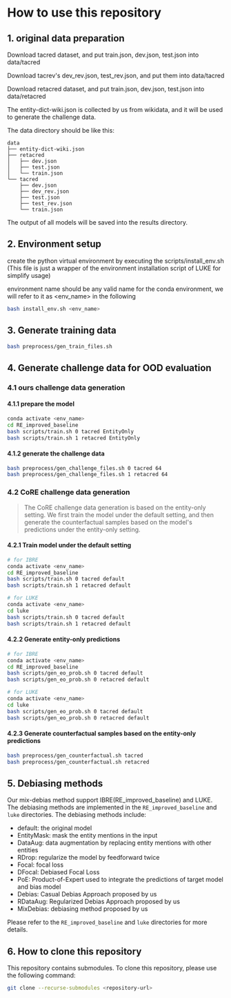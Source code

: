 # How to use this repository

## 1. original data preparation

Download tacred dataset, and put train.json, dev.json, test.json into data/tacred

Download tacrev's dev_rev.json, test_rev.json, and put them into data/tacred

Download retacred dataset, and put train.json, dev.json, test.json into data/retacred

The entity-dict-wiki.json is collected by us from wikidata, and it will be used to generate the challenge data.

The data directory should be like this:

```tree
data
├── entity-dict-wiki.json
├── retacred
│   ├── dev.json
│   ├── test.json
│   └── train.json
└── tacred
    ├── dev.json
    ├── dev_rev.json
    ├── test.json
    ├── test_rev.json
    └── train.json
```

The output of all models will be saved into the results directory.

## 2. Environment setup

create the python virtual environment by executing the scripts/install_env.sh (This file is just a wrapper of the
environment installation script of LUKE for simplify usage)

environment name should be any valid name for the conda environment, we will refer to it as <env_name> in the following

```bash
bash install_env.sh <env_name>
```

## 3. Generate training data

```bash
bash preprocess/gen_train_files.sh
```

## 4. Generate challenge data for OOD evaluation

### 4.1 ours challenge data generation

#### 4.1.1 prepare the model

```bash
conda activate <env_name>
cd RE_improved_baseline
bash scripts/train.sh 0 tacred EntityOnly
bash scripts/train.sh 1 retacred EntityOnly
```

#### 4.1.2 generate the challenge data

```bash
bash preprocess/gen_challenge_files.sh 0 tacred 64
bash preprocess/gen_challenge_files.sh 1 retacred 64
```

### 4.2 CoRE challenge data generation

> The CoRE challenge data generation is based on the entity-only setting. We first train the model under the default setting, and then generate the counterfactual samples based on the model's predictions under the entity-only setting.

#### 4.2.1 Train model under the default setting

```bash
# for IBRE
conda activate <env_name>
cd RE_improved_baseline
bash scripts/train.sh 0 tacred default
bash scripts/train.sh 1 retacred default
```

```bash
# for LUKE
conda activate <env_name>
cd luke
bash scripts/train.sh 0 tacred default
bash scripts/train.sh 1 retacred default
```

#### 4.2.2 Generate entity-only predictions

```bash
# for IBRE
conda activate <env_name>
cd RE_improved_baseline
bash scripts/gen_eo_prob.sh 0 tacred default
bash scripts/gen_eo_prob.sh 0 retacred default
```

```bash
# for LUKE
conda activate <env_name>
cd luke
bash scripts/gen_eo_prob.sh 0 tacred default
bash scripts/gen_eo_prob.sh 0 retacred default
```

#### 4.2.3 Generate counterfactual samples based on the entity-only predictions

```bash
bash preprocess/gen_counterfactual.sh tacred
bash preprocess/gen_counterfactual.sh retacred
```

## 5. Debiasing methods

Our mix-debias method support IBRE(RE_improved_baseline) and LUKE. The debiasing methods are implemented in
the `RE_improved_baseline` and `luke` directories. The debiasing methods include:

* default: the original model
* EntityMask: mask the entity mentions in the input
* DataAug: data augmentation by replacing entity mentions with other entities
* RDrop: regularize the model by feedforward twice
* Focal: focal loss
* DFocal: Debiased Focal Loss
* PoE: Product-of-Expert used to integrate the predictions of target model and bias model
* Debias: Casual Debias Approach proposed by us
* RDataAug: Regularized Debias Approach proposed by us
* MixDebias: debiasing method proposed by us

Please refer to the `RE_improved_baseline` and `luke` directories for more details.

## 6. How to clone this repository

This repository contains submodules. To clone this repository, please use the following command:

```bash
git clone --recurse-submodules <repository-url>
```